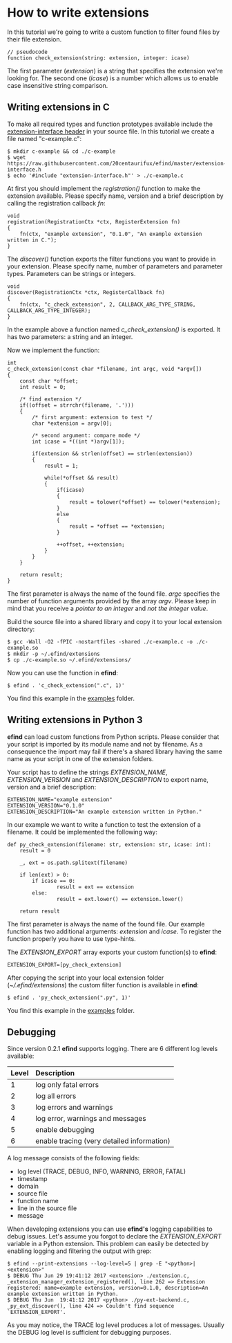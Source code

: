 # How to write extensions

In this tutorial we're going to write a custom function to filter found files by their file extension.

	// pseudocode
	function check_extension(string: extension, integer: icase)

The first parameter (*extension*) is a string that specifies the extension we're looking for. The second one (*icase*) is a number which allows us to enable case insensitive string comparison.

## Writing extensions in C

To make all required types and function prototypes available include the [extension-interface header](https://github.com/20centaurifux/efind/blob/master/extension-interface.h) in your source file. In this tutorial we create a file named "c-example.c":

	$ mkdir c-example && cd ./c-example
	$ wget https://raw.githubusercontent.com/20centaurifux/efind/master/extension-interface.h
	$ echo '#include "extension-interface.h"' > ./c-example.c

At first you should implement the *registration()* function to make the extension available. Please specify name, version and a brief description by calling the registration callback *fn*:

	void
	registration(RegistrationCtx *ctx, RegisterExtension fn)
	{
		fn(ctx, "example extension", "0.1.0", "An example extension written in C.");
	}

The *discover()* function exports the filter functions you want to provide in your extension. Please specify name, number of parameters and parameter types.  Parameters can be strings or integers.

	void
	discover(RegistrationCtx *ctx, RegisterCallback fn)
	{
		fn(ctx, "c_check_extension", 2, CALLBACK_ARG_TYPE_STRING, CALLBACK_ARG_TYPE_INTEGER);
	}

In the example above a function named *c\_check\_extension()* is exported. It has two parameters: a string and an integer.

Now we implement the function:

	int
	c_check_extension(const char *filename, int argc, void *argv[])
	{
		const char *offset;
		int result = 0;

		/* find extension */
		if((offset = strrchr(filename, '.')))
		{
			/* first argument: extension to test */
			char *extension = argv[0];

			/* second argument: compare mode */
			int icase = *((int *)argv[1]);

			if(extension && strlen(offset) == strlen(extension))
			{
				result = 1;

				while(*offset && result)
				{
					if(icase)
					{
						result = tolower(*offset) == tolower(*extension);
					}
					else
					{
						result = *offset == *extension;
					}

					++offset, ++extension;
				}
			}
		}

		return result;
	}

The first parameter is always the name of the found file. *argc* specifies the number of function arguments provided by the array *argv*. Please keep in mind that you receive a *pointer to an integer* and *not the integer value*.

Build the source file into a shared library and copy it to your local extension directory:

	$ gcc -Wall -O2 -fPIC -nostartfiles -shared ./c-example.c -o ./c-example.so
	$ mkdir -p ~/.efind/extensions
	$ cp ./c-example.so ~/.efind/extensions/

Now you can use the function in **efind**:

	$ efind . 'c_check_extension(".c", 1)'

You find this example in the [examples](https://github.com/20centaurifux/efind/tree/master/examples/c) folder.

## Writing extensions in Python 3

**efind** can load custom functions from Python scripts. Please consider that your script is imported by its module name and not by filename. As a consequence the import may fail if there's a shared library having the same name as your script in one of the extension folders.

Your script has to define the strings *EXTENSION_NAME*, *EXTENSION_VERSION* and *EXTENSION_DESCRIPTION* to export name, version and a brief description:

	EXTENSION_NAME="example extension"
	EXTENSION_VERSION="0.1.0"
	EXTENSION_DESCRIPTION="An example extension written in Python."

In our example we want to write a function to test the extension of a filename. It could be implemented the following way:

	def py_check_extension(filename: str, extension: str, icase: int):
	    result = 0

	    _, ext = os.path.splitext(filename)

	    if len(ext) > 0:
			if icase == 0:
		    		result = ext == extension
			else:
		    		result = ext.lower() == extension.lower()

	    return result

The first parameter is always the name of the found file. Our example function has two additional arguments: *extension* and *icase*. To register the function properly you have to use type-hints.

The *EXTENSION\_EXPORT* array exports your custom function(s) to **efind**:

	EXTENSION_EXPORT=[py_check_extension]

After copying the script into your local extension folder (*~/.efind/extensions*) the custom filter function is available in **efind**:

	$ efind . 'py_check_extension(".py", 1)'

You find this example in the [examples](https://github.com/20centaurifux/efind/tree/master/examples/python) folder.

## Debugging

Since version 0.2.1 **efind** supports logging. There are 6 different log levels available:

| Level  | Description                                |
| :----- | :----------------------------------------- |
| 1      | log only fatal errors                      |
| 2      | log all errors                             |
| 3      | log errors and warnings                    |
| 4      | log error, warnings and messages           |
| 5      | enable debugging                           |
| 6      | enable tracing (very detailed information) |

A log message consists of the following fields:

* log level (TRACE, DEBUG, INFO, WARNING, ERROR, FATAL)
* timestamp
* domain
* source file
* function name
* line in the source file
* message

When developing extensions you can use **efind's** logging capabilities to debug issues. Let's assume you forgot to declare the *EXTENSION\_EXPORT* variable in a Python extension. This problem can easily be detected by enabling logging and filtering the output with grep:

	$ efind --print-extensions --log-level=5 | grep -E "<python>|<extension>"
	$ DEBUG Thu Jun 29 19:41:12 2017 <extension> ./extension.c, _extension_manager_extension_registered(), line 262 => Extension registered: name=example extension, version=0.1.0, description=An example extension written in Python.
	$ DEBUG Thu Jun  19:41:12 2017 <python> ./py-ext-backend.c, _py_ext_discover(), line 424 => Couldn't find sequence `EXTENSION_EXPORT'.

As you may notice, the TRACE log level produces a lot of messages. Usually the DEBUG log level is sufficient for debugging purposes.
